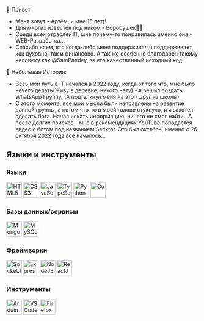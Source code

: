 👋 Привет

  - Меня зовут - Артём, и мне 15 лет)!
  - Для многих известен под ником - Воробушек🦆🦅
  - Среди всех отраслей IT, мне почему-то понравилась именно она - WEB-Разработка...
  - Спасибо всем, кто когда-либо меня поддерживал и поддерживает, как духовно, так и финансово. А так же особенно благодарен такому человеку как @SamPandey, за его качественный исходный код.
    
  🧰 Небольшая История: 
  - Весь мой путь в IT начался в 2022 году, когда от того что, мне было нечего делать(Живу в деревне, никого нету) - я решил создать WhatsApp Группу. (А подталкнул меня на это - друг из школы)
  - С этого момента, все мои мысли были направлены на развитие данной группы, а потом что-то в моей голове стукнуло, и я захотел сделать бота. Начал искать информацию, ничего не смог найти.. А после долгих поисков - мне в рекомендациях YouTube поподается видео 
  с ботом под названием Secktor. Это был октябрь, именно с 26 октября 2022 года все началось... 

<h2>Языки и инструменты</h2>

<h3>Языки</h3>
<p>
<img src="https://cdn.jsdelivr.net/gh/devicons/devicon/icons/html5/html5-original.svg" title="HTML5" width="40" height="40"/>
<img src="https://cdn.jsdelivr.net/gh/devicons/devicon/icons/css3/css3-original.svg" title="CSS3" width="40" height="40"/>
<img src="https://cdn.jsdelivr.net/gh/devicons/devicon/icons/javascript/javascript-original.svg" title="JavaScript" width="40" height="40"/>
<img src="https://cdn.jsdelivr.net/gh/devicons/devicon/icons/typescript/typescript-original.svg" title="TypeScript" width="40" height="40"/>
<img src="https://cdn.jsdelivr.net/gh/devicons/devicon/icons/python/python-original.svg" title="Python" width="40" height="40"/>
<img src="https://cdn.jsdelivr.net/gh/devicons/devicon@latest/icons/go/go-original.svg" title="Go" width="40" height="40"/>   
</p>

<h3>Базы данных/сервисы</h3>
<p>
<img src="https://cdn.jsdelivr.net/gh/devicons/devicon/icons/mongodb/mongodb-original.svg" title="MongoDB" width="40" height="40" />
<img src="https://cdn.jsdelivr.net/gh/devicons/devicon/icons/mysql/mysql-original.svg" title="MySQL" width="40" height="40" />
</p>

<h3>Фреймворки</h3>
<p>
<img src="https://cdn.jsdelivr.net/gh/devicons/devicon/icons/socketio/socketio-original.svg" title="Socket.IO" width="40" height="40"/>
<img src="https://cdn.jsdelivr.net/gh/devicons/devicon/icons/express/express-original.svg" title="Express.JS" width="40" height="40"/>
<img src="https://cdn.jsdelivr.net/gh/devicons/devicon/icons/nodejs/nodejs-original.svg" title="NodeJS" width="40" height="40"/>
<img src="https://cdn.jsdelivr.net/gh/devicons/devicon/icons/react/react-original-wordmark.svg" title="ReactJS" width="40" height="40"/>
</p>

<h3>Инструменты</h3>
<p>
<img src="https://cdn.jsdelivr.net/gh/devicons/devicon/icons/arduino/arduino-original.svg" title="Arduino" width="40" height="40"/>
<img src="https://cdn.jsdelivr.net/gh/devicons/devicon/icons/vscode/vscode-original.svg" title="VS Code" width="40" height="40"/>
<img src="https://cdn.jsdelivr.net/gh/devicons/devicon/icons/firefox/firefox-original.svg" title="Firefox" width="40" height="40"/>
</p>
